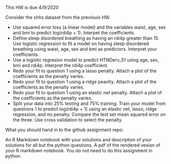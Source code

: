 This HW is due 4/9/2020

Consider the shhs dataset from the previouis HW. 

* Use squared error loss (a linear model) and the variables waist, age, sex and bmi to predict log(rdi4p + 1). Interpet the coefficients.
* Define sleep disordered breathing as having an rdi4p greater than 15. Use logistic regression to fit a model on having sleep disordered breathing using waist, age, sex and bmi as predictors. Interpret your coefficients.
* Use a logistic regresion model to predict HTNDerv_S1 using age, sex, bmi and rdi4p. Interpret the rdi4p coefficient.
* Redo your fit to question 1 using a lasso penalty. Attach a plot of the coefficients as the penalty varies. 
* Redo your fit to question 1 using a ridge peanlty. Attach a plot of the coefficients as the penalty varies.
* Redo your fit to question 1 using an elastic net penalty. Attach a plot of the coefficients as the penalty varies.
* Split your data into 25% testing and 75% training. Train your model from questions 1 to predict log(rdi4p + 1) using an elastic net, lasso, ridge regression, and no penalty. Compare the test set mean squared error on the three. Use cross validation to select the penalty.

What you should hand in to the github assignment repo:

An R Markdown notebook with your solutions and description of your solutions for all but the python questions.
A pdf of the rendered vesion of your R markdown notebook. You do not need to do this assignment in python.
